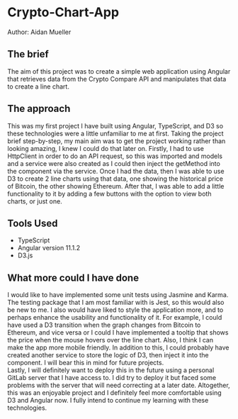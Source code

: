 # Crypto-Chart-App

Author: Aidan Mueller

## The brief 

The aim of this project was to create a simple web application using Angular that retrieves data from the Crypto Compare API and manipulates that data to create a line chart. 

## The approach 

This was my first project I have built using Angular, TypeScript, and D3 so these technologies were a little unfamiliar to me at first. Taking the project brief step-by-step, my main aim was to get the project working rather than looking amazing, I knew I could do that later on. Firstly, I had to use HttpClient in order to do an API request, so this was imported and models and a service were also created as I could then inject the getMethod into the component via the service. Once I had the data, then I was able to use D3 to create 2 line charts using that data, one showing the historical price of Bitcoin, the other showing Ethereum. After that, I was able to add a little functionality to it by adding a few buttons with the option to view both charts, or just one. 

## Tools Used

- TypeScript
- Angular version 11.1.2
- D3.js

## What more could I have done

I would like to have implemented some unit tests using Jasmine and Karma. The testing package that I am most familiar with is Jest, so this would also be new to me. I also would have liked to style the application more, and to perhaps enhance the usability and functionality of it. For example, I could have used a D3 transition when the graph changes from Bitcoin to Ethereum, and vice versa or I could I have implemented a tooltip that shows the price when the mouse hovers over the line chart. Also, I think I can make the app more mobile friendly. In addition to this, I could probably have created another service to store the logic of D3, then inject it into the component. I will bear this in mind for future projects.  
Lastly, I will definitely want to deploy this in the future using a personal GitLab server that I have access to. I did try to deploy it but faced some problems with the server that will need correcting at a later date. Altogether, this was an enjoyable project and I definitely feel more comfortable using D3 and Angular now. I fully intend to continue my learning with these technologies. 



